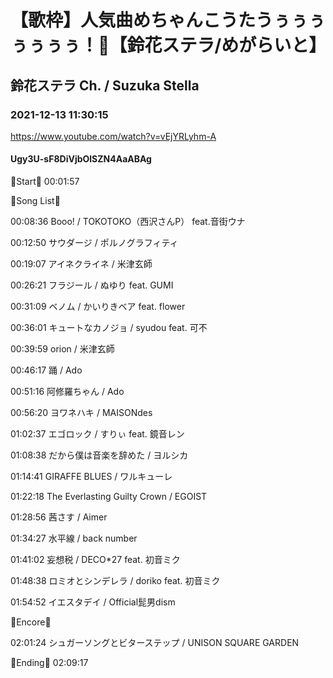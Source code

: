 # 【歌枠】人気曲めちゃんこうたうぅぅぅぅぅぅぅ！🔔【鈴花ステラ/めがらいと】

## 鈴花ステラ Ch. / Suzuka Stella

### 2021-12-13 11:30:15

https://www.youtube.com/watch?v=vEjYRLyhm-A

#### Ugy3U-sF8DiVjbOlSZN4AaABAg

🔔Start🔔 00:01:57



🔔Song List🔔

00:08:36 Booo! / TOKOTOKO（西沢さんP） feat.音街ウナ

00:12:50 サウダージ / ポルノグラフィティ

00:19:07 アイネクライネ / 米津玄師

00:26:21 フラジール / ぬゆり feat. GUMI

00:31:09 ベノム / かいりきベア feat. flower

00:36:01 キュートなカノジョ / syudou feat. 可不

00:39:59 orion / 米津玄師

00:46:17 踊 / Ado

00:51:16 阿修羅ちゃん / Ado

00:56:20 ヨワネハキ / MAISONdes

01:02:37 エゴロック / すりぃ feat. 鏡音レン

01:08:38 だから僕は音楽を辞めた / ヨルシカ

01:14:41 GIRAFFE BLUES / ワルキューレ

01:22:18 The Everlasting Guilty Crown / EGOIST

01:28:56 茜さす / Aimer

01:34:27 水平線 / back number

01:41:02 妄想税 / DECO*27 feat. 初音ミク

01:48:38 ロミオとシンデレラ / doriko feat. 初音ミク

01:54:52 イエスタデイ / Official髭男dism



🔔Encore🔔

02:01:24 シュガーソングとビターステップ / UNISON SQUARE GARDEN



🔔Ending🔔 02:09:17

